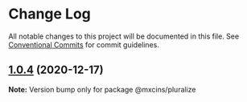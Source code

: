 # Change Log

All notable changes to this project will be documented in this file.
See [Conventional Commits](https://conventionalcommits.org) for commit guidelines.

## [1.0.4](https://github.com/maxiaochuan/mxcins/tree/master/packages/mxcins-pluralize/compare/@mxcins/pluralize@1.0.3...@mxcins/pluralize@1.0.4) (2020-12-17)

**Note:** Version bump only for package @mxcins/pluralize
